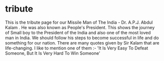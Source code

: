 # tribute
This is the tribute page for our Missile Man of The India - Dr. A.P.J. Abdul Kalam . He was also known as People's President.
This shows the journey of Small boy to the President of the India and also one of the most loved man in India. We should follow his steps to become successful in life and do something for our nation.
There are many quotes given by Sir Kalam that are life-changing. I like to mention one of them :-
'It Is Very Easy To Defeat Someone, But It Is Very Hard To Win Someone'
